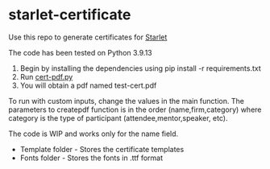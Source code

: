 # starlet-certificate

Use this repo to generate certificates for [Starlet](https://bit.ly/ME-starlet)

The code has been tested on Python 3.9.13
1. Begin by installing the dependencies using pip install -r requirements.txt
2. Run [cert-pdf.py](cert-pdf.py)
3. You will obtain a pdf named test-cert.pdf


To run with custom inputs, change the values in the main function. The parameters to createpdf function is in the order (name,firm,category) where category is the type of participant (attendee,mentor,speaker, etc). 

The code is WIP and works only for the name field.

* Template folder - Stores the certificate templates 
* Fonts folder - Stores the fonts in .ttf format
